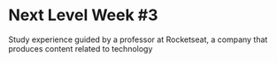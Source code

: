 # Next Level Week #3
Study experience guided by a professor at Rocketseat, a company that produces content related to technology
